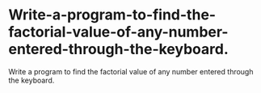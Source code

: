 # Write-a-program-to-find-the-factorial-value-of-any-number-entered-through-the-keyboard.
Write a program to find the factorial value of any number entered through the keyboard.
